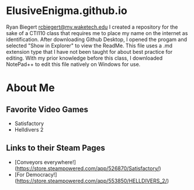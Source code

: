 # ElusiveEnigma.github.io
Ryan Biegert
rcbiegert@my.waketech.edu
I created a repository for the sake of a CTI110 class that requires me to place my name on the internet as identification.
After downloading Github Desktop, I opened the progam and selected "Show in Explorer" to view the ReadMe.
This file uses a .md extension type that I have not been taught for about best practice for editing. With my prior knowledge before this class, I downloaded NotePad++ to edit this file natively on Windows for use.

# About Me
## Favorite Video Games 
* Satisfactory
* Helldivers 2
## Links to their Steam Pages
* [Conveyors everywhere!] (https://store.steampowered.com/app/526870/Satisfactory/)
* [For Democracy!] (https://store.steampowered.com/app/553850/HELLDIVERS_2/)
